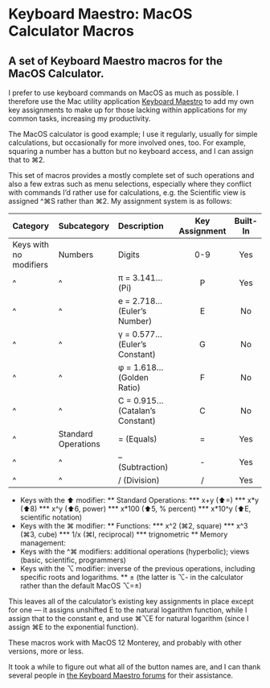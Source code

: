 # Keyboard Maestro: MacOS Calculator Macros
## A set of Keyboard Maestro macros for the MacOS Calculator.

I prefer to use keyboard commands on MacOS as much as possible. I therefore use the Mac utility application [Keyboard Maestro](https://www.keyboardmaestro.com/main/) to add my own key assignments to make up for those lacking within applications for my common tasks, increasing my productivity.

The MacOS calculator is good example; I use it regularly, usually for simple calculations, but occasionally for more involved ones, too. For example, squaring a number has a button but no keyboard access, and I can assign that to ⌘2.

This set of macros provides a mostly complete set of such operations and also a few extras such as menu selections, especially where they conflict with commands I’d rather use for calculations, e.g. the Scientific view is assigned ^⌘S rather than ⌘2. My assignment system is as follows: 

| Category               |  Subcategory        | Description                     | Key Assignment | Built-In |
| :--------------------- | :------------------ | :------------------------------ | :------------: | :------: |
| Keys with no modifiers | Numbers             | Digits                          |      0-9       |   Yes    |
|             ^          |    ^                | π = 3.141… (Pi)                 |       P        |   Yes    |
|             ^          |    ^                | e = 2.718… (Euler’s Number)     |       E        |   No     |
|             ^          |    ^                | γ = 0.577… (Euler’s Constant)   |       G        |   No     |
|             ^          |    ^                | φ = 1.618… (Golden Ratio)       |       F        |   No     |
|             ^          |    ^                | C = 0.915… (Catalan’s Constant) |       C        |   No     |
|             ^          | Standard Operations | = (Equals)                      |       =        |   Yes    |
|             ^          |    ^                | – (Subtraction)                 |       -        |   Yes    |
|             ^          |    ^                | / (Division)                    |       /        |   Yes    |
* Keys with the ⬆ modifier:
** Standard Operations:
*** x+y (⬆=)
*** x\*y (⬆8)
*** x^y (⬆6, power)
*** x\*100 (⬆5, % percent)
*** x\*10^y (⬆E, scientific notation)
* Keys with the ⌘ modifier:
** Functions:
*** x^2 (⌘2, square)
*** x^3 (⌘3, cube)
*** 1/x (⌘I, reciprocal)
*** trignometric
** Memory management:
* Keys with the ^⌘ modifiers: additional operations (hyperbolic); views (basic, scientific, programmers)
* Keys with the ⌥ modifier: inverse of the previous operations, including specific roots and logarithms.
** ± (the latter is ⌥- in the calculator rather than the default MacOS ⌥=±)

This leaves all of the calculator’s existing key assignments in place except for one — it assigns unshifted E to the natural logarithm function, while I assign that to the constant e, and use ⌘⌥E for natural logarithm (since I assign ⌘E to the exponential function).

These macros work with MacOS 12 Monterey, and probably with other versions, more or less.

It took a while to figure out what all of the button names are, and I can thank several people in [the Keyboard Maestro forums](https://forum.keyboardmaestro.com/t/km-macros-can-t-find-all-calculator-buttons/29859) for their assistance.
